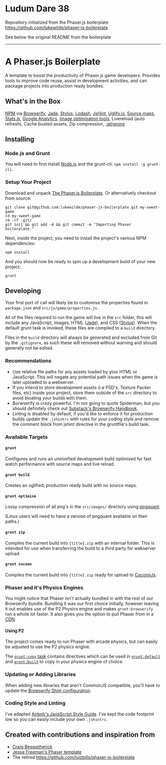 # Ludum Dare 38

Repository initialized from the Phaser.js boilerplate https://github.com/lukewilde/phaser-js-boilerplate

See below the original README from the boilerplate


---


# A Phaser.js Boilerplate

A template to boost the productivity of Phaser.js game developers. Provides tools to improve code reuse, assist in development activities, and can package projects into production ready bundles.

## What's in the Box

[NPM](https://www.npmjs.org/) via [Browserify](http://browserify.org/), [Jade](http://jade-lang.com/), [Stylus](http://learnboost.github.io/stylus/), [Lodash](http://lodash.com/), [JsHint](http://www.jshint.com/), [Uglify.js](https://github.com/mishoo/UglifyJS), [Source maps](http://www.html5rocks.com/en/tutorials/developertools/sourcemaps/), [Stats.js](https://github.com/mrdoob/stats.js/), [Google Analytics](http://www.google.com/analytics/), [Image optimisation tools](http://pngquant.org/), Livereload (auto refresh), Cache busted assets, Zip compression, [.gitignore](https://github.com/serby/GitIgnore)

## Installing

### Node.js and Grunt

You will need to first install [Node.js](http://nodejs.org/download/) and the grunt-cli: `npm install -g grunt-cli`.

### Setup Your Project

Download and unpack [The Phaser.js Boilerplate](https://github.com/lukewilde/phaser-js-boilerplate/archive/master.zip). Or alternatively checkout from source:

    git clone git@github.com:lukewilde/phaser-js-boilerplate.git my-sweet-game
    cd my-sweet-game
    rm -rf .git/
    git init && git add -A && git commit -m "Importing Phaser boilerplate."

Next, inside the project, you need to install the project's various NPM dependencies:

    npm install

And you should now be ready to spin up a development build of your new project:

    grunt

## Developing

Your first port of call will likely be to customise the properties found in `package.json` and `src/js/game/properties.js`.

All of the files required to run the game will live in the `src` folder, this will include any JavaScript, images, HTML ([Jade](http://jade-lang.com/)), and CSS ([Stylus](http://learnboost.github.io/stylus/)). When the default grunt task is invoked, these files are compiled to a `build` directory.

Files in the `build` directory will always be generated and excluded from Git by the `.gitignore`, as such these will removed without warning and should generally not be edited.

### Recommendations

* Use relative file paths for any assets loaded by your HTML or JavaScript. This will negate any potential path issues when the game is later uploaded to a webserver.
* If you intend to store development assets (i.e PSD's, Texture Packer files, etc) inside your project, store them outside of the `src` directory to avoid bloating your builds with them.
* Borwserify is crazy powerful. I'm not going to quote Spiderman, but you should definitely check out [Substack's Browserify Handbook](https://github.com/substack/browserify-handbook).
* Linting is disabled by default, if you'd like to enforce it for production builds update the `.jshintrc` with rules for your coding style and remove the comment block from jshint directive in the gruntfile's build task.

### Available Targets

#### `grunt`

Configures and runs an unminified development build optimised for fast watch performance with source maps and live reload.

#### `grunt build`

Creates an uglified, production ready build with no source maps.

#### `grunt optimise`

Lossy compression of all png's in the `src/images/` directory using [pngquant](http://pngquant.org/).

(Linux users will need to have a version of pngquant available on their paths.)

#### `grunt zip`

Compiles the current build into `{title}.zip` with an internal folder. This is intended for use when transferring the build to a third party for webserver upload.

#### `grunt cocoon`

Compiles the current build into `{title}.zip` ready for upload to [CocoonJs](https://www.ludei.com/cocoonjs/).

### Phaser and it's Physics Engines

You might notice that Phaser isn't actually bundled in with the rest of our Browserify bundle. Bundling it was our first choice initially, however leaving it out enables use of the P2 Physics engine and makes `grunt:browserify` run a whole lot faster. It also gives you the option to pull Phaser from in a [CDN](https://github.com/photonstorm/phaser#cdn).

#### Using P2

The project comes ready to run Phaser with arcade physics, but can easily be adjusted to use the P2 physics engine.

The [`grunt:copy` task](https://github.com/lukewilde/phaser-js-boilerplate/blob/feature/remove-phaser-from-bundle/gruntfile.js#L179-L198) contains directives which can be used in [`grunt:default`](https://github.com/lukewilde/phaser-js-boilerplate/blob/feature/remove-phaser-from-bundle/gruntfile.js#L233) and [`grunt:build`](https://github.com/lukewilde/phaser-js-boilerplate/blob/feature/remove-phaser-from-bundle/gruntfile.js#L249) to copy in your physics engine of choice.

### Updating or Adding Libraries

When adding new libraries that aren't CommonJS compatible, you'll have to update the [Browserify Shim configuration](https://github.com/thlorenz/browserify-shim#3-provide-browserify-shim-config).

### Coding Style and Linting

I've adapted [Airbnb's JavaScript Style Guide](https://github.com/bengourley/js-style-guide). I've kept the code footprint low so you can easily include your own `.jshintrc`.

## Created with contributions and inspiration from

  * [Craig Beswetherick](http://grindheadgames.com)
  * [Jesse Freeman's Phaser template](https://github.com/gamecook/phaser-project-template)
  * The retired https://github.com/luizbills/phaser-js-boilerplate
